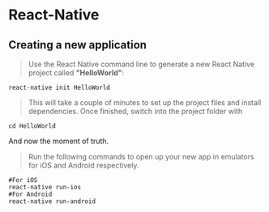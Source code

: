 # React-Native
## Creating a new application
>Use the React Native command line  to generate a new React Native project called **"HelloWorld"**:


```
react-native init HelloWorld
```
>This will take a couple of minutes to set up the project files and install dependencies.
>Once finished, switch into the project folder with 
```
cd HelloWorld
```
And now the moment of truth.
>Run the following commands to open up your new app in emulators for iOS and Android respectively.
```
#For iOS
react-native run-ios
#For Android
react-native run-android
```
